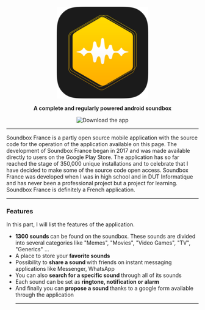 <p align="center">
  <img src="https://github.com/Gurwan/SoundboxFrance/blob/main/Soundbox_France%20(1).png" width="240" style="max-width:100%;">
</p>
<p align="center">
  <strong>A complete and regularly powered android soundbox</strong>
</p>

<p align="center">
  <img src="https://lh3.googleusercontent.com/cjsqrWQKJQp9RFO7-hJ9AfpKzbUb_Y84vXfjlP0iRHBvladwAfXih984olktDhPnFqyZ0nu9A5jvFwOEQPXzv7hr3ce3QVsLN8kQ2Ao=s0" href="https://play.google.com/store/apps/details?id=automation.test.soundboxfrance" alt="Download the app">
</p>

<hr> </hr>

<p> Soundbox France is a partly open source mobile application with the source code for the operation of the application available on this page. The development of Soundbox France began in 2017 and was made available directly to users on the Google Play Store. The application has so far reached the stage of 350,000 unique installations and to celebrate that I have decided to make some of the source code open access. Soundbox France was developed when I was in high school and in DUT Informatique and has never been a professional project but a project for learning. Soundbox France is definitely a French application. </p>

<hr> </hr>

<h3> Features </h3>

<p> In this part, I will list the features of the application.</p>

<ul>
  <li>
    <strong> 1300 sounds </strong> can be found on the soundbox. These sounds are divided into several categories like "Memes", "Movies", "Video Games", "TV", "Generics" ...
  </li>
  
  <li> 
    A place to store your <strong> favorite sounds </strong>
  </li>
  
  <li>
    Possibility to <strong> share a sound </strong> with friends on instant messaging applications like Messenger, WhatsApp
  </li>
  
  <li>
    You can also <strong> search for a specific sound </strong> through all of its sounds
  </li>
  
  <li>
    Each sound can be set as <strong> ringtone, notification or alarm </strong>
  </li>
  
  <li>
    And finally you can <strong> propose a sound </strong> thanks to a google form available through the application
  </li>
  
  <hr> </hr>
</ul>
